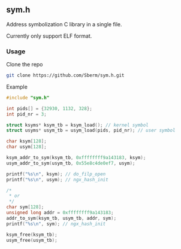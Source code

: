 ## sym.h

Address symbolization C library in a single file. 

Currently only support ELF format.

### Usage

Clone the repo

```bash
git clone https://github.com/Sberm/sym.h.git
```

Example

```c
#include "sym.h"

int pids[] = {32930, 1132, 328};
int pid_nr = 3;

struct ksyms* ksym_tb = ksym_load(); // kernel symbol
struct usyms* usym_tb = usym_load(pids, pid_nr); // user symbol

char ksym[128];
char usym[128];

ksym_addr_to_sym(ksym_tb, 0xffffffff9a143183, ksym);
usym_addr_to_sym(usym_tb, 0x55e8c4de0ef7, usym);

printf("%s\n", ksym); // do_filp_open
printf("%s\n", usym); // ngx_hash_init

/*
 * or
 */
char sym[128];
unsigned long addr = 0xffffffff9a143183;
addr_to_sym(ksym_tb, usym_tb, addr, sym);
printf("%s\n", sym); // ngx_hash_init

ksym_free(ksym_tb);
usym_free(usym_tb);
```
